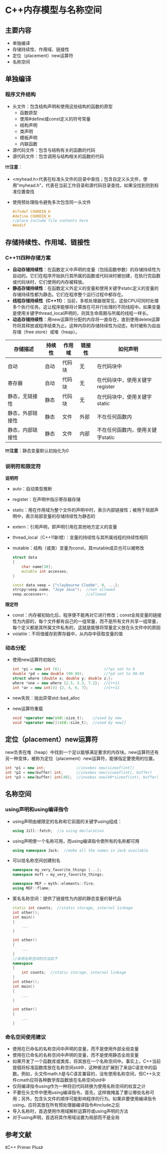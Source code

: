 # C++内存模型与名称空间

## 主要内容

- 单独编译
- 存储持续性、作用域、链接性
- 定位（placement）new运算符
- 名称空间

## 单独编译

### 程序文件结构

- 头文件：包含结构声明和使用这些结构的函数的原型
  - 函数原型
  - 使用#define或const定义的符号常量
  - 结构声明
  - 类声明
  - 模板声明
  - 内联函数
- 源代码文件：包含与结构有关的函数的代码
- 源代码文件：包含调用与结构相关的函数的代码

❗❗❗**注意**：

- <myhead.h>代表在标准头文件的目录中查找；包含自定义头文件，使用"myhead.h"，代表在当前工作目录和源代码目录查找，如果没找到则到标准位置查找

- 使用预处理指令避免多次包含同一头文件

  ```cpp
  #ifndef COORDIN_H
  #define COORDIN_H
  //place include file contents here
  #endif
  ```

## 存储持续性、作用域、链接性

### C++11四种存储方案

- **自动存储持续性**：在函数定义中声明的变量（包括函数参数）的存储持续性为自动的。它们在程序开始执行其所属的函数或代码块时被创建，在执行完函数或代码块时，它们使用的内存被释放。
- **静态存储持续性**：在函数定义外定义的变量和使用关键字static定义的变量的存储持续性都为静态。它们在程序整个运行过程中都存在。
- **线程存储持续性（C++11）**：当前，多核处理器很常见，这些CPU可同时处理多个执行任务。这让程序能够将计算放在可并行处理的不同线程中。如果变量是使用关键字thread_local声明的，则其生命周期与所属的线程一样长。
- **动态存储持续性**：用new运算符分配的内存将一直存在，直到使用delete运算符将其释放或程序结束为止。这种内存的存储持续性为动态，有时被称为自由存储（free store）或堆（heap）。

| 存储描述         | 持续性 | 作用域 | 链接性 | 如何声明                         |
| ---------------- | ------ | ------ | ------ | -------------------------------- |
| 自动             | 自动   | 代码块 | 无     | 在代码块中                       |
| 寄存器           | 自动   | 代码块 | 无     | 在代码块中，使用关键字register   |
| 静态，无链接性   | 静态   | 代码块 | 无     | 在代码块中，使用关键字static     |
| 静态，外部链接性 | 静态   | 文件   | 外部   | 不在任何函数内                   |
| 静态，内部链接性 | 静态   | 文件   | 内部   | 不在任何函数内，使用关键字static |

❗❗❗**注意**：静态变量默认初始化为0

### 说明符和限定符

**说明符**

- auto：自动类型推断

- register：在声明中指示寄存器存储

- static：用在作用域为整个文件的声明中时，表示内部链接性；被用于局部声明中，表示局部变量的存储持续性为静态的

- extern：引用声明，即声明引用在其他地方定义的变量

- thread_local（C++11新增）：变量的持续性与其所属线程的持续性相同

- mutable：结构（或类）变量为const，其mutable成员也可以被修改

  ```cpp
  struct data 
  {
      char name[30];
      mutable int accesses;
  }
  
  const data veep = {"claybourne Clodde", 0, ...}; 
  strcpy(veep.name, "Joye Joux");  //not allowed
  veep.accesses++;                 //allowed
  ```

**限定符**

- const：内存被初始化后，程序便不能再对它进行修改；const全局变量的链接性为内部的，每个文件都有自己的一组常量，而不是所有文件共享一组常量，每个定义都是其所属文件私有的，这就是能够将常量定义放在头文件中的原因
- volatile：不将值缓存到寄存器中，从内存中获取变量的值

### 动态分配

- 使用new运算符初始化

  ```cpp
  int *pi = new int (6);                   //*pi set to 6
  double *pd = new double (99.99);         //*pd set to 99.99
  struct where {double x; double y; double z;};
  where *one = new where {2.5, 5.3, 7.2};  //C++11
  int *ar = new int[4] {2, 4, 6, 7};       //C++11
  ```

- new失败：抛出异常std::bad_alloc

- new运算符重载

  ```cpp
  void *operator new(std::size_t);    //used by new
  void *operator new[](std::size_t);  //used by new[]
  ```

## 定位（placement）new运算符

new负责在堆（heap）中找到一个足以能够满足要求的内存块。new运算符还有另一种变体，被称为定位（placement）new运算符，能够指定要使用的位置。

```cpp
int *p1 = new int;              //invokes new(sizeof(int))
int *p2 = new(buffer) int;      //invokes new(sizeof(int), buffer)
int *p3 = new(buffer) int[40];  //invokes new(40*sizeof(int), buffer)
```

## 名称空间

### using声明和using编译指令

- using声明由被限定的名称和它前面的关键字using组成：

  ```cpp
  using Jill::fetch;  //a using declaration
  ```

- using声明使一个名称可用，而using编译指令使所有的名称都可用

  ```cpp
  using namespace Jack;  //make all the names in Jack available
  ```

- 可以给名称空间创建别名

  ```cpp
  namespace my_very_favorite_things {...};
  namespace mvft = my_very_favorite_things;
  
  namespace MEF = myth::elements::fire;
  using MEF::flame;
  ```

- 匿名名称空间：提供了链接性为内部的静态变量的替代品

  ```cpp
  static int counts;  //static storage, internal 1inkage
  int other();
  int main()
  {
      ...
  }
  
  int other()
  {
      ...
  }
  //采用名称空间的方法如下
  namespace
  {
      int counts;  //static storage, internal linkage
  }
  int other();
  int main()
  {
      ...
  }
  
  int other()
  {
      ...
  }
  ```

### 命名空间使用建议

- 使用在已命名的名称空间中声明的变量，而不是使用外部全局变量
- 使用在已命名的名称空间中声明的变量，而不是使用静态全局变量
- 如果开发了一个函数库或类库，将其放在一个名称空间中。事实上，C++当前提倡将标准函数库放在名称空间std中，这种做法扩展到了来自C语言中的函数。例如，头文件math.h是与C语言兼容的，没有使用名称空间，但C++头文件cmath应将各种数学库函数放在名称空间std中
- 仅将编译指令using作为一种将旧代码转换为使用名称空间的权宜之计
- 不要在头文件中使用using编译指令。首先，这样做掩盖了要让哪些名称可用；另外，包含头文件的顺序可能影响程序的行为。如果非要使用编译指令using，应将其放在所有预处理器编译指令#include之后
- 导入名称时，首选使用作用域解析运算符或using声明的方法
- 对于using声明，首选将其作用域设置为局部而不是全局

## 参考文献

《C++ Primer Plus》

